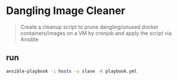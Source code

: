 # Dangling Image Cleaner

> Create a cleanup script to prune dangling/unused docker containers/images on a VM by cronjob and apply the script via Ansible

## run

``` bash
ansible-playbook -i hosts -u slave -K playbook.yml
```
